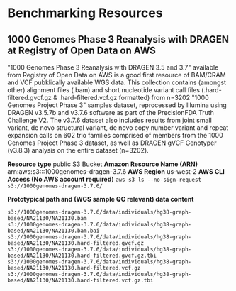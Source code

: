 # Benchmarking Resources

## 1000 Genomes Phase 3 Reanalysis with DRAGEN at Registry of Open Data on AWS

"1000 Genomes Phase 3 Reanalysis with DRAGEN 3.5 and 3.7" available from Registry of Open Data on AWS is a good first resource of BAM/CRAM and VCF pubklically available WGS data. 
This collection contains (amongst other) alignment files (.bam) and short nucleotide variant call files (.hard-filtered.gvcf.gz & .hard-filtered.vcf.gz formatted) from n=3202 "1000 Genomes Project 
Phase 3" samples dataset, reprocessed by Illumina using DRAGEN v3.5.7b and v3.7.6 software as part of the PrecisionFDA Truth Challenge V2.
The v3.7.6 dataset also includes results from joint small variant, de novo structural variant, de novo copy number variant and repeat expansion calls on 602 trio families 
comprised of members from the 1000 Genomes Project Phase 3 dataset, as well as DRAGEN gVCF Genotyper (v3.8.3) analysis on the entire dataset (n=3202). 

**Resource type** public S3 Bucket
**Amazon Resource Name (ARN)** arn:aws:s3:::1000genomes-dragen-3.7.6
**AWS Region** us-west-2
**AWS CLI Access (No AWS account required)** `aws s3 ls --no-sign-request s3://1000genomes-dragen-3.7.6/`

**Prototypical path and (WGS sample QC relevant) data content**
```
s3://1000genomes-dragen-3.7.6/data/individuals/hg38-graph-based/NA21130/NA21130.bam
s3://1000genomes-dragen-3.7.6/data/individuals/hg38-graph-based/NA21130/NA21130.bam.bai
s3://1000genomes-dragen-3.7.6/data/individuals/hg38-graph-based/NA21130/NA21130.hard-filtered.gvcf.gz
s3://1000genomes-dragen-3.7.6/data/individuals/hg38-graph-based/NA21130/NA21130.hard-filtered.gvcf.gz.tbi
s3://1000genomes-dragen-3.7.6/data/individuals/hg38-graph-based/NA21130/NA21130.hard-filtered.vcf.gz
s3://1000genomes-dragen-3.7.6/data/individuals/hg38-graph-based/NA21130/NA21130.hard-filtered.vcf.gz.tbi
```

